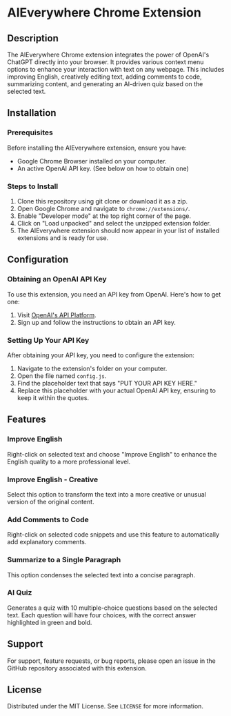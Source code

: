 # AIEverywhere Chrome Extension

## Description
The AIEverywhere Chrome extension integrates the power of OpenAI's ChatGPT directly into your browser. It provides various context menu options to enhance your interaction with text on any webpage. This includes improving English, creatively editing text, adding comments to code, summarizing content, and generating an AI-driven quiz based on the selected text.

## Installation

### Prerequisites
Before installing the AIEverywhere extension, ensure you have:
- Google Chrome Browser installed on your computer.
- An active OpenAI API key. (See below on how to obtain one)

### Steps to Install
1. Clone this repository using git clone or download it as a zip. 
2. Open Google Chrome and navigate to `chrome://extensions/`.
3. Enable "Developer mode" at the top right corner of the page.
4. Click on "Load unpacked" and select the unzipped extension folder.
5. The AIEverywhere extension should now appear in your list of installed extensions and is ready for use.

## Configuration

### Obtaining an OpenAI API Key
To use this extension, you need an API key from OpenAI. Here's how to get one:
1. Visit [OpenAI's API Platform](https://platform.openai.com/signup).
2. Sign up and follow the instructions to obtain an API key.

### Setting Up Your API Key
After obtaining your API key, you need to configure the extension:
1. Navigate to the extension's folder on your computer.
2. Open the file named `config.js`.
3. Find the placeholder text that says "PUT YOUR API KEY HERE."
4. Replace this placeholder with your actual OpenAI API key, ensuring to keep it within the quotes.

## Features

### Improve English
Right-click on selected text and choose "Improve English" to enhance the English quality to a more professional level.

### Improve English - Creative
Select this option to transform the text into a more creative or unusual version of the original content.

### Add Comments to Code
Right-click on selected code snippets and use this feature to automatically add explanatory comments.

### Summarize to a Single Paragraph
This option condenses the selected text into a concise paragraph.

### AI Quiz
Generates a quiz with 10 multiple-choice questions based on the selected text. Each question will have four choices, with the correct answer highlighted in green and bold.

## Support
For support, feature requests, or bug reports, please open an issue in the GitHub repository associated with this extension.

## License
Distributed under the MIT License. See `LICENSE` for more information.
